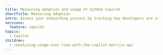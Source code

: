 ```yaml
---
title: Measuring adoption and usage of GitHub Copilot
shortTitle: Measuring adoption
intro: Assess your onboarding process by tracking how developers are using Copilot.
versions:
  feature: copilot
topics:
  - Copilot
children:
  - /analyzing-usage-over-time-with-the-copilot-metrics-api
---
```


